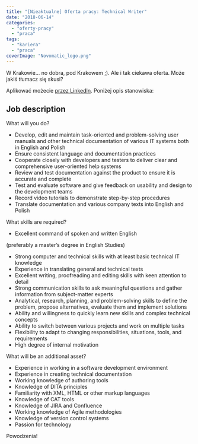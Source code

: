 ```yaml
---
title: "[Nieaktualne] Oferta pracy: Technical Writer"
date: "2018-06-14"
categories:
  - "oferty-pracy"
  - "praca"
tags:
  - "kariera"
  - "praca"
coverImage: "Novomatic_logo.png"
---
```


W Krakowie... no dobra, pod Krakowem ;). Ale i tak ciekawa oferta. Może jakiś tłumacz się skusi?

Aplikować możecie [przez LinkedIn](https://www.linkedin.com/jobs/view/690898127/). Poniżej opis stanowiska:

## Job description

What will you do?

- Develop, edit and maintain task-oriented and problem-solving user manuals and other technical documentation of various IT systems both in English and Polish
- Ensure consistent language and documentation practices
- Cooperate closely with developers and testers to deliver clear and comprehensive user-oriented help systems
- Review and test documentation against the product to ensure it is accurate and complete
- Test and evaluate software and give feedback on usability and design to the development teams
- Record video tutorials to demonstrate step-by-step procedures
- Translate documentation and various company texts into English and Polish

What skills are required?

- Excellent command of spoken and written English

(preferably a master’s degree in English Studies)

- Strong computer and technical skills with at least basic technical IT knowledge
- Experience in translating general and technical texts
- Excellent writing, proofreading and editing skills with keen attention to detail
- Strong communication skills to ask meaningful questions and gather information from subject-matter experts
- Analytical, research, planning, and problem-solving skills to define the problem, propose alternatives, evaluate them and implement solutions
- Ability and willingness to quickly learn new skills and complex technical concepts
- Ability to switch between various projects and work on multiple tasks
- Flexibility to adapt to changing responsibilities, situations, tools, and requirements
- High degree of internal motivation

What will be an additional asset?

- Experience in working in a software development environment
- Experience in creating technical documentation
- Working knowledge of authoring tools
- Knowledge of DITA principles
- Familiarity with XML, HTML or other markup languages
- Knowledge of CAT tools
- Knowledge of JIRA and Confluence
- Working knowledge of Agile methodologies
- Knowledge of version control systems
- Passion for technology



Powodzenia!
